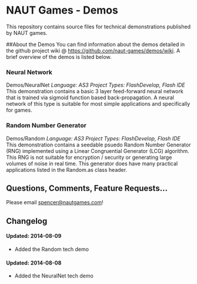 NAUT Games - Demos
=====

This repository contains source files for technical demonstrations published by NAUT games. 

##About the Demos
You can find information about the demos detailed in the github project wiki @ https://github.com/naut-games/demos/wiki. A brief overview of the demos is listed below.

### Neural Network
Demos/NeuralNet
_Language: AS3_
_Project Types: FlashDevelop, Flash IDE_
This demonstration contains a basic 3 layer feed-forward neural network that is trained via sigmoid function based back-propagation. A neural network of this type is suitable for most simple applications and specifically for games.

### Random Number Generator
Demos/Random
_Language: AS3_
_Project Types: FlashDevelop, Flash IDE_
This demonstration contains a seedable psuedo Random Number Generator (RNG) implemented using a Linear Congruential Generator (LCG) algorithm. This RNG is not suitable for encryption / security or generating large volumes of noise in real time. This generator does have many practical applications listed in the Random.as class header.

## Questions, Comments, Feature Requests...
Please email spencer@nautgames.com!

## Changelog
#### Updated: 2014-08-09
 * Added the Random tech demo
#### Updated: 2014-08-08
 * Added the NeuralNet tech demo
